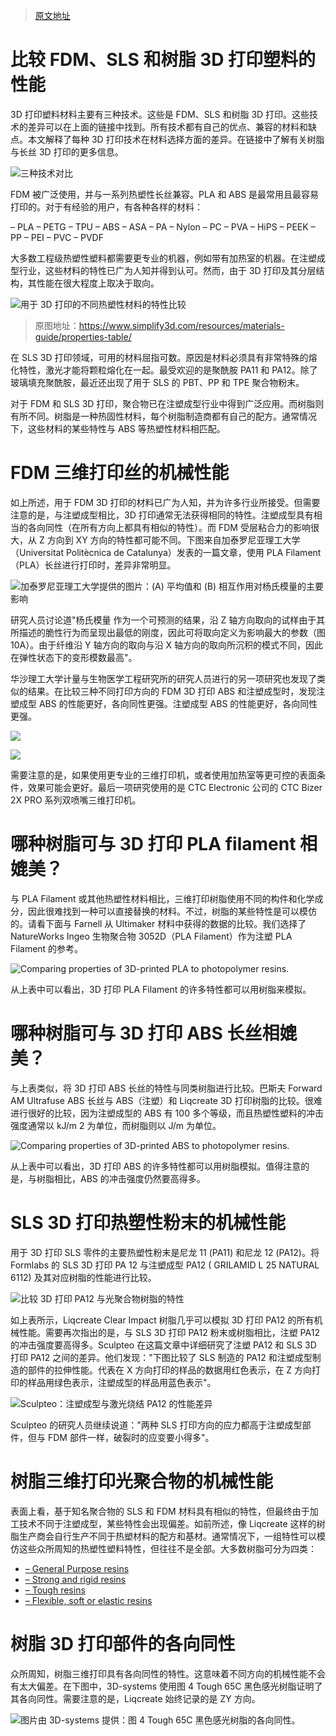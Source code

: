 > [原文地址](https://www.liqcreate.com/supportarticles/properties-fdm-sls-resin/)

# 比较 FDM、SLS 和树脂 3D 打印塑料的性能

3D 打印塑料材料主要有三种技术。这些是 FDM、SLS 和树脂 3D 打印。这些技术的差异可以在上面的链接中找到。所有技术都有自己的优点、兼容的材料和缺点。本文解释了每种 3D 打印技术在材料选择方面的差异。在链接中了解有关树脂与长丝 3D 打印的更多信息。

![三种技术对比](https://www.liqcreate.com/wp-content/uploads/2022/05/comparing-FDM-SLS-and-SLA.jpg)

FDM 被广泛使用，并与一系列热塑性长丝兼容。PLA 和 ABS 是最常用且最容易打印的。对于有经验的用户，有各种各样的材料：

– PLA
– PETG
– TPU
– ABS
– ASA
– PA – Nylon
– PC
– PVA
– HiPS
– PEEK
– PP
– PEI
– PVC
– PVDF

大多数工程级热塑性塑料都需要更专业的机器，例如带有加热室的机器。在注塑成型行业，这些材料的特性已广为人知并得到认可。然而，由于 3D 打印及其分层结构，其性能在很大程度上取决于取向。

![用于 3D 打印的不同热塑性材料的特性比较](https://www.liqcreate.com/wp-content/uploads/2022/05/Afbeelding3.jpg)

> 原图地址：https://www.simplify3d.com/resources/materials-guide/properties-table/

在 SLS 3D 打印领域，可用的材料屈指可数。原因是材料必须具有非常特殊的熔化特性，激光才能将颗粒熔化在一起。最受欢迎的是聚酰胺 PA11 和 PA12。除了玻璃填充聚酰胺，最近还出现了用于 SLS 的 PBT、PP 和 TPE 聚合物粉末。

对于 FDM 和 SLS 3D 打印，聚合物已在注塑成型行业中得到广泛应用。而树脂则有所不同。树脂是一种热固性材料，每个树脂制造商都有自己的配方。通常情况下，这些材料的某些特性与 ABS 等热塑性材料相匹配。

# FDM 三维打印丝的机械性能

如上所述，用于 FDM 3D 打印的材料已广为人知，并为许多行业所接受。但需要注意的是，与注塑成型相比，3D 打印通常无法获得相同的特性。注塑成型具有相当的各向同性（在所有方向上都具有相似的特性）。而 FDM 受层粘合力的影响很大，从 Z 方向到 XY 方向的特性都可能不同。下图来自加泰罗尼亚理工大学（Universitat Politècnica de Catalunya）发表的一篇文章，使用 PLA Filament（PLA）长丝进行打印时，差异非常明显。

![加泰罗尼亚理工大学提供的图片：(A) 平均值和 (B) 相互作用对杨氏模量的主要影响](https://www.liqcreate.com/wp-content/uploads/2022/05/properties-of-FDM-compared-in-different-orientations.jpg)

研究人员讨论道"杨氏模量 作为一个可预测的结果，沿 Z 轴方向取向的试样由于其所描述的脆性行为而呈现出最低的刚度，因此可将取向定义为影响最大的参数（图 10A）。由于纤维沿 Y 轴方向的取向与沿 X 轴方向的取向所沉积的模式不同，因此在弹性状态下的变形模数最高"。

华沙理工大学计量与生物医学工程研究所的研究人员进行的另一项研究也发现了类似的结果。在比较三种不同打印方向的 FDM 3D 打印 ABS 和注塑成型时，发现注塑成型 ABS 的性能更好，各向同性更强。注塑成型 ABS 的性能更好，各向同性更强。

![](https://www.liqcreate.com/wp-content/uploads/2022/05/properties-of-FDM-compared-in-different-orientations2.jpg)

![](https://www.liqcreate.com/wp-content/uploads/2022/05/properties-of-FDM-compared-in-different-orientations3.jpg)

需要注意的是，如果使用更专业的三维打印机，或者使用加热室等更可控的表面条件，效果可能会更好。最后一项研究使用的是 CTC Electronic 公司的 CTC Bizer 2X PRO 系列双喷嘴三维打印机。

# 哪种树脂可与 3D 打印 PLA filament 相媲美？

与 PLA Filament 或其他热塑性材料相比，三维打印树脂使用不同的构件和化学成分，因此很难找到一种可以直接替换的材料。不过，树脂的某些特性是可以模仿的。请看下面与 Farnell 从 Ultimaker 材料中获得的数据的比较。我们选择了 NatureWorks Ingeo 生物聚合物 3052D（PLA Filament）作为注塑 PLA Filament 的参考。

![Comparing properties of 3D-printed PLA to photopolymer resins.](https://assets.ng-tech.icu/item/20240211232929.png)

从上表中可以看出，3D 打印 PLA Filament 的许多特性都可以用树脂来模拟。

# 哪种树脂可与 3D 打印 ABS 长丝相媲美？

与上表类似，将 3D 打印 ABS 长丝的特性与同类树脂进行比较。巴斯夫 Forward AM Ultrafuse ABS 长丝与 ABS（注塑）和 Liqcreate 3D 打印树脂的比较。很难进行很好的比较，因为注塑成型的 ABS 有 100 多个等级，而且热塑性塑料的冲击强度通常以 kJ/m 2 为单位，而树脂则以 J/m 为单位。

![Comparing properties of 3D-printed ABS to photopolymer resins.](https://assets.ng-tech.icu/item/20240211233101.png)

从上表中可以看出，3D 打印 ABS 的许多特性都可以用树脂模拟。值得注意的是，与树脂相比，ABS 的冲击强度仍然要高得多。

# SLS 3D 打印热塑性粉末的机械性能

用于 3D 打印 SLS 零件的主要热塑性粉末是尼龙 11 (PA11) 和尼龙 12 (PA12)。将 Formlabs 的 SLS 3D 打印 PA 12 与注塑成型 PA12 ( GRILAMID L 25 NATURAL 6112) 及其对应树脂的性能进行比较。

![比较 3D 打印 PA12 与光聚合物树脂的特性](https://assets.ng-tech.icu/item/20240211233149.png)

如上表所示，Liqcreate Clear Impact 树脂几乎可以模拟 3D 打印 PA12 的所有机械性能。需要再次指出的是，与 SLS 3D 打印 PA12 粉末或树脂相比，注塑 PA12 的冲击强度要高得多。Sculpteo 在这篇文章中详细研究了注塑 PA12 和 SLS 3D 打印 PA12 之间的差异。他们发现："下图比较了 SLS 制造的 PA12 和注塑成型制造的部件的拉伸性能。代表在 X 方向打印的样品的数据用红色表示，在 Z 方向打印的样品用绿色表示，注塑成型的样品用蓝色表示"。

![Sculpteo：注塑成型与激光烧结 PA12 的性能差异](https://www.sculpteo.com/blog/wp-content/uploads/2014/05/PA12-SLS-vs-Injection-Molding.jpg)

Sculpteo 的研究人员继续说道："两种 SLS 打印方向的应力都高于注塑成型部件，但与 FDM 部件一样，破裂时的应变要小得多"。

# 树脂三维打印光聚合物的机械性能

表面上看，基于知名聚合物的 SLS 和 FDM 材料具有相似的特性，但最终由于加工技术不同于注塑成型，某些特性会出现偏差。如前所述，像 Liqcreate 这样的树脂生产商会自行生产不同于热塑材料的配方和基材。通常情况下，一组特性可以模仿这些众所周知的热塑性塑料特性，但往往不是全部。大多数树脂可分为四类：

- [– General Purpose resins](https://www.liqcreate.com/supportarticles/what-are-the-best-resin-for-3d-printing/)
- [– Strong and rigid resins](https://www.liqcreate.com/supportarticles/what-are-the-strongest-3d-printing-resins-available/)
- [– Tough resins](https://www.liqcreate.com/supportarticles/the-tough-3d-printing-resin-sla-dlp-lcd-msla/)
- [– Flexible, soft or elastic resins](https://www.liqcreate.com/supportarticles/what-is-the-best-flexible-or-elastic-sla-dlp-and-lcd-3d-printing-resin-for-your-application/)

# 树脂 3D 打印部件的各向同性

众所周知，树脂三维打印具有各向同性的特性。这意味着不同方向的机械性能不会有太大偏差。在下图中，3D-systems 使用图 4 Tough 65C 黑色感光树脂证明了其各向同性。需要注意的是，Liqcreate 始终记录的是 ZY 方向。

![图片由 3D-systems 提供：图 4 Tough 65C 黑色感光树脂的各向同性。](https://www.liqcreate.com/wp-content/uploads/2022/05/3DSYSTEMS-Tough-black-65c-properties-in-different-orientations.jpg)
